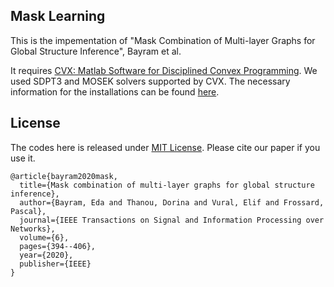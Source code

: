 ## Mask Learning

This is the impementation of "Mask Combination of Multi-layer Graphs for Global Structure Inference", Bayram et al.

It requires [CVX: Matlab Software for Disciplined Convex Programming](http://cvxr.com/cvx/). We used SDPT3 and MOSEK solvers supported by CVX. The necessary information for the installations can be found [here](http://web.cvxr.com/cvx/doc/install.html).

## License

The codes here is released under [MIT License](https://github.com/bayrameda/MaskLearning/blob/master/LICENSE). Please cite our paper if you use it.

```
@article{bayram2020mask,
  title={Mask combination of multi-layer graphs for global structure inference},
  author={Bayram, Eda and Thanou, Dorina and Vural, Elif and Frossard, Pascal},
  journal={IEEE Transactions on Signal and Information Processing over Networks},
  volume={6},
  pages={394--406},
  year={2020},
  publisher={IEEE}
}
```
